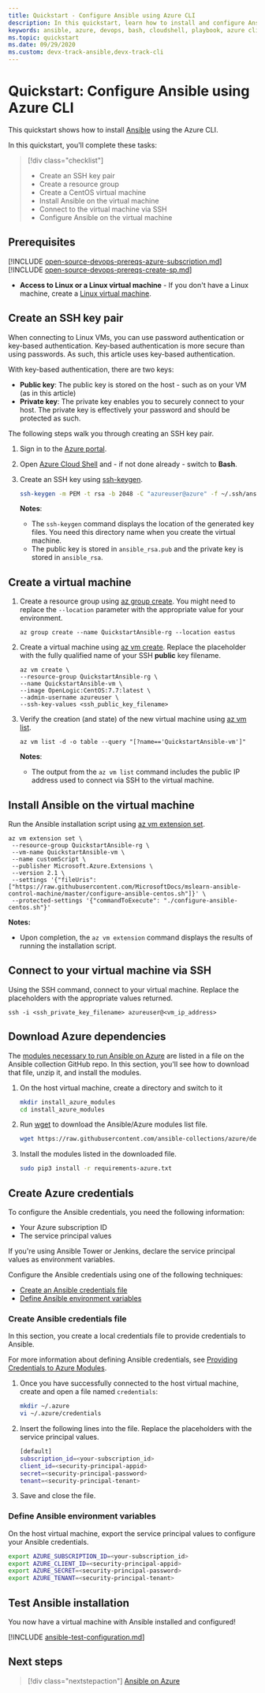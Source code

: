 ```yaml
---
title: Quickstart - Configure Ansible using Azure CLI
description: In this quickstart, learn how to install and configure Ansible for managing Azure resources on Ubuntu, CentOS, and SLES
keywords: ansible, azure, devops, bash, cloudshell, playbook, azure cli
ms.topic: quickstart
ms.date: 09/29/2020
ms.custom: devx-track-ansible,devx-track-cli
---
```


# Quickstart: Configure Ansible using Azure CLI

This quickstart shows how to install [Ansible](https://docs.ansible.com/) using the Azure CLI.

In this quickstart, you'll complete these tasks:

> [!div class="checklist"]
> * Create an SSH key pair
> * Create a resource group
> * Create a CentOS virtual machine 
> * Install Ansible on the virtual machine
> * Connect to the virtual machine via SSH
> * Configure Ansible on the virtual machine

## Prerequisites

[!INCLUDE [open-source-devops-prereqs-azure-subscription.md](../includes/open-source-devops-prereqs-azure-subscription.md)]
[!INCLUDE [open-source-devops-prereqs-create-sp.md](../includes/open-source-devops-prereqs-create-service-principal.md)]
- **Access to Linux or a Linux virtual machine** -  If you don't have a Linux machine, create a [Linux virtual machine](/azure/virtual-network/quick-create-cli).

## Create an SSH key pair

When connecting to Linux VMs, you can use password authentication or key-based authentication. Key-based authentication is more secure than using passwords. As such, this article uses key-based authentication.

With key-based authentication, there are two keys:

- **Public key**: The public key is stored on the host - such as on your VM (as in this article)
- **Private key**: The private key enables you to securely connect to your host. The private key is effectively your password and should be protected as such.
        
The following steps walk you through creating an SSH key pair.

1. Sign in to the [Azure portal](https://portal.azure.com).

1. Open [Azure Cloud Shell](/azure/cloud-shell/overview) and - if not done already - switch to **Bash**.

1. Create an SSH key using [ssh-keygen](https://www.ssh.com/ssh/keygen/).

    ```bash
    ssh-keygen -m PEM -t rsa -b 2048 -C "azureuser@azure" -f ~/.ssh/ansible_rsa -N ""
    ```

    **Notes**:

    - The `ssh-keygen` command displays the location of the generated key files. You need this directory name when you create the virtual machine.
    - The public key is stored in `ansible_rsa.pub` and the private key is stored in `ansible_rsa`.

## Create a virtual machine

1. Create a resource group using [az group create](/cli/azure/group#az-group-create). You might need to replace the `--location` parameter with the appropriate value for your environment.

    ```azurecli
    az group create --name QuickstartAnsible-rg --location eastus
    ```

1. Create a virtual machine using [az vm create](/cli/azure/vm#az-vm-create). Replace the placeholder with the fully qualified name of your SSH **public** key filename.

    ```azurecli
    az vm create \
    --resource-group QuickstartAnsible-rg \
    --name QuickstartAnsible-vm \
    --image OpenLogic:CentOS:7.7:latest \
    --admin-username azureuser \
    --ssh-key-values <ssh_public_key_filename>
    ```

1. Verify the creation (and state) of the new virtual machine using [az vm list](/cli/azure/vm#az-vm-list).

    ```azurecli
    az vm list -d -o table --query "[?name=='QuickstartAnsible-vm']"
    ```

    **Notes**:

    - The output from the `az vm list` command includes the public IP address used to connect via SSH to the virtual machine.

## Install Ansible on the virtual machine

Run the Ansible installation script using [az vm extension set](/cli/azure/vm/extension?#az-vm-extension-set).

```azurecli
az vm extension set \
 --resource-group QuickstartAnsible-rg \
 --vm-name QuickstartAnsible-vm \
 --name customScript \
 --publisher Microsoft.Azure.Extensions \
 --version 2.1 \
 --settings '{"fileUris":["https://raw.githubusercontent.com/MicrosoftDocs/mslearn-ansible-control-machine/master/configure-ansible-centos.sh"]}' \
 --protected-settings '{"commandToExecute": "./configure-ansible-centos.sh"}'
```

**Notes:**

- Upon completion, the `az vm extension` command displays the results of running the installation script.

## Connect to your virtual machine via SSH

Using the SSH command, connect to your virtual machine. Replace the placeholders with the appropriate values returned.

```azurecli
ssh -i <ssh_private_key_filename> azureuser@<vm_ip_address>
```

## Download Azure dependencies

The [modules necessary to run Ansible on Azure](https://raw.githubusercontent.com/ansible-collections/azure/dev/requirements-azure.txt) are listed in a file on the Ansible collection GitHub repo. In this section, you'll see how to download that file, unzip it, and install the modules.

1. On the host virtual machine, create a directory and switch to it

    ```bash
    mkdir install_azure_modules
    cd install_azure_modules
    ```

1. Run [wget](https://www.gnu.org/software/wget/manual/wget.html) to download the Ansible/Azure modules list file.

    ```bash
    wget https://raw.githubusercontent.com/ansible-collections/azure/dev/requirements-azure.txt
    ```

1. Install the modules listed in the downloaded file.

    ```bash
    sudo pip3 install -r requirements-azure.txt
    ```

## Create Azure credentials

To configure the Ansible credentials, you need the following information:

* Your Azure subscription ID
* The service principal values

If you're using Ansible Tower or Jenkins, declare the service principal values as environment variables.

Configure the Ansible credentials using one of the following techniques:

- [Create an Ansible credentials file](#file-credentials)
- [Define Ansible environment variables](#env-credentials)

### <span id="file-credentials"/> Create Ansible credentials file

In this section, you create a local credentials file to provide credentials to Ansible.

For more information about defining Ansible credentials, see [Providing Credentials to Azure Modules](https://docs.ansible.com/ansible/guide_azure.html#providing-credentials-to-azure-modules).

1. Once you have successfully connected to the host virtual machine, create and open a file named `credentials`:

    ```bash
    mkdir ~/.azure
    vi ~/.azure/credentials
    ```

1. Insert the following lines into the file. Replace the placeholders with the service principal values.

    ```bash
    [default]
    subscription_id=<your-subscription_id>
    client_id=<security-principal-appid>
    secret=<security-principal-password>
    tenant=<security-principal-tenant>
    ```

1. Save and close the file.

### <span id="env-credentials"/>Define Ansible environment variables

On the host virtual machine, export the service principal values to configure your Ansible credentials.

```bash
export AZURE_SUBSCRIPTION_ID=<your-subscription_id>
export AZURE_CLIENT_ID=<security-principal-appid>
export AZURE_SECRET=<security-principal-password>
export AZURE_TENANT=<security-principal-tenant>
```

## Test Ansible installation

You now have a virtual machine with Ansible installed and configured!

[!INCLUDE [ansible-test-configuration.md](includes/ansible-test-configuration.md)]

## Next steps

> [!div class="nextstepaction"]
> [Ansible on Azure](./index.yml)